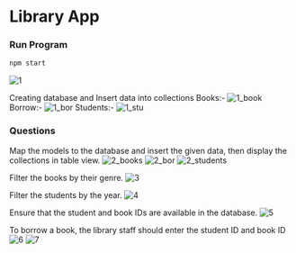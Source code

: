 # Library App 

### Run Program

```bash
npm start
```
![1](https://github.com/user-attachments/assets/8c3cb113-8379-4d03-9fa8-fa4acee44438)

Creating database and Insert data into collections
<be>Books:-
![1_book](https://github.com/user-attachments/assets/a335e706-2a7d-4db6-9243-2acbb4afaa1a)
Borrow:-
![1_bor](https://github.com/user-attachments/assets/c51b8d0b-113f-4974-acc9-d73266448ed4)
Students:-
![1_stu](https://github.com/user-attachments/assets/f89937b1-21dc-4d36-bfd7-00e51d2079f8)


### Questions
Map the models to the database and insert the given data, then display the collections in table view. 
![2_books](https://github.com/user-attachments/assets/63517a48-b753-46aa-b12b-78196abbd77b)
![2_bor](https://github.com/user-attachments/assets/5f03d8b6-9a01-451a-855d-25595befa7aa)
![2_students](https://github.com/user-attachments/assets/2ba90097-e1cb-4c5c-a2e3-5f98644657ac)

Filter the books by their genre.
![3](https://github.com/user-attachments/assets/a4580b34-31f2-4eb6-aaec-573b7bf54f94)

Filter the students by the year.
![4](https://github.com/user-attachments/assets/efb6ba10-ba56-49f0-b992-f945e93a1621)

Ensure that the student and book IDs are available in the database.
![5](https://github.com/user-attachments/assets/46c80482-21d2-4e77-8767-db1bd1d951e6)

To borrow a book, the library staff should enter the student ID and book ID
![6](https://github.com/user-attachments/assets/4054755f-1a17-4698-b9c2-bb076b08dbeb)
![7](https://github.com/user-attachments/assets/95be16bb-9541-4e1d-af77-12a8a45bb98e)

